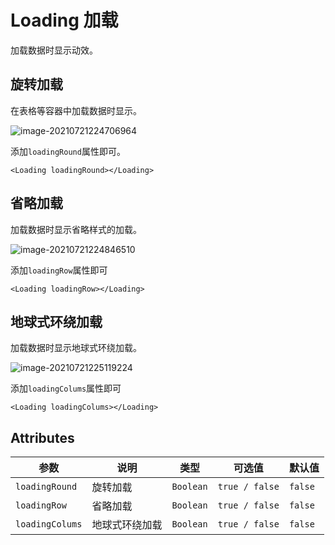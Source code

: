# Loading 加载

加载数据时显示动效。

## 旋转加载

在表格等容器中加载数据时显示。

![image-20210721224706964](C:\Users\mi\AppData\Roaming\Typora\typora-user-images\image-20210721224706964.png)

添加`loadingRound`属性即可。

```
<Loading loadingRound></Loading>
```



## 省略加载

加载数据时显示省略样式的加载。

![image-20210721224846510](C:\Users\mi\AppData\Roaming\Typora\typora-user-images\image-20210721224846510.png)

添加`loadingRow`属性即可

```
<Loading loadingRow></Loading>
```



## 地球式环绕加载

加载数据时显示地球式环绕加载。

![image-20210721225119224](C:\Users\mi\AppData\Roaming\Typora\typora-user-images\image-20210721225119224.png)

添加`loadingColums`属性即可

```
<Loading loadingColums></Loading>
```



## Attributes

| 参数            | 说明           | 类型      | 可选值         | 默认值  |
| --------------- | -------------- | --------- | -------------- | ------- |
| `loadingRound`  | 旋转加载       | `Boolean` | `true / false` | `false` |
| `loadingRow`    | 省略加载       | `Boolean` | `true / false` | `false` |
| `loadingColums` | 地球式环绕加载 | `Boolean` | `true / false` | `false` |

